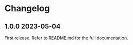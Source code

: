 # Changelog

## 1.0.0 2023-05-04

First release. Refer to [README.md](README.md) for the full documentation.

